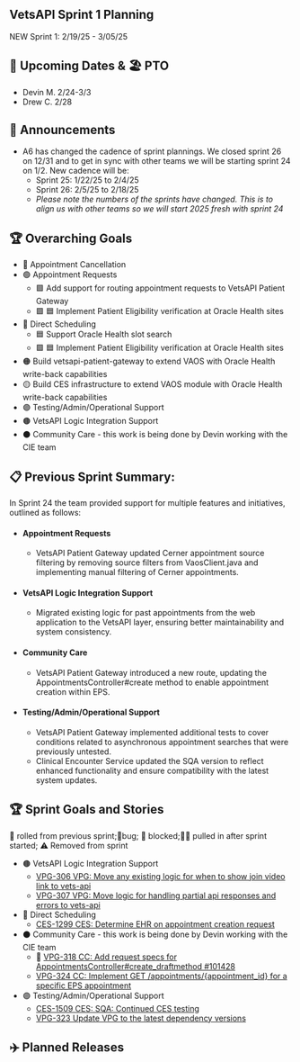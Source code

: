 ## VetsAPI Sprint 1 Planning
NEW Sprint 1: 2/19/25 - 3/05/25

## 📅 Upcoming Dates  & 🏖️ PTO
  * Devin M. 2/24-3/3
  * Drew C. 2/28
    
## 📣 Announcements
* A6 has changed the cadence of sprint plannings. We closed sprint 26 on 12/31 and to get in sync with other teams we will be starting sprint 24 on 1/2. New cadence will be:
  * Sprint 25: 1/22/25 to 2/4/25
  * Sprint 26: 2/5/25 to 2/18/25
  * *Please note the numbers of the sprints have changed. This is to align us with other teams so we will start 2025 fresh with sprint 24*

## 🏆 Overarching Goals
* 🔴 Appointment Cancellation
* 🟢 Appointment Requests
  * 🟩 Add support for routing appointment requests to VetsAPI Patient Gateway
  * 🟩 🟦 Implement Patient Eligibility verification at Oracle Health sites 
* 🔵 Direct Scheduling
  * 🟦 Support Oracle Health slot search
  *  🟩 🟦 Implement Patient Eligibility verification at Oracle Health sites
* 🟠 Build vetsapi-patient-gateway to extend VAOS with Oracle Health write-back capabilities
* 🟡 Build CES infrastructure to extend VAOS module with Oracle Health write-back capabilities
* 🟣 Testing/Admin/Operational Support
* 🟤 VetsAPI Logic Integration Support
* ⚫️ Community Care - this work is being done by Devin working with the CIE team 
   
## 📋 Previous Sprint Summary:
In Sprint 24 the team provided support for multiple features and initiatives, outlined as follows:  
* #### Appointment Requests
  * VetsAPI Patient Gateway updated Cerner appointment source filtering by removing source filters from VaosClient.java and implementing manual filtering of Cerner appointments.
* #### VetsAPI Logic Integration Support
  * Migrated existing logic for past appointments from the web application to the VetsAPI layer, ensuring better maintainability and system consistency.
* #### Community Care
  * VetsAPI Patient Gateway introduced a new route, updating the AppointmentsController#create method to enable appointment creation within EPS.
* #### Testing/Admin/Operational Support
  * VetsAPI Patient Gateway implemented additional tests to cover conditions related to asynchronous appointment searches that were previously untested.
  * Clinical Encounter Service updated the SQA version to reflect enhanced functionality and ensure compatibility with the latest system updates.

## 🏆 Sprint Goals and Stories
🚧 rolled from previous sprint;🐞bug; 🚫 blocked;🧗‍♀️ pulled in after sprint started; ⚠️ Removed from sprint 

* 🟤 VetsAPI Logic Integration Support
   * [VPG-306 VPG: Move any existing logic for when to show join video link to vets-api](https://issues.mobilehealth.va.gov/browse/VPG-306)
   * [VPG-307 VPG: Move logic for handling partial api responses and errors to vets-api](https://issues.mobilehealth.va.gov/browse/VPG-307)
* 🔵 Direct Scheduling
   * [CES-1299 CES: Determine EHR on appointment creation request](https://issues.mobilehealth.va.gov/browse/CES-1299)
* ⚫️ Community Care - this work is being done by Devin working with the CIE team
   * 🚧 [VPG-318 CC: Add request specs for AppointmentsController#create_draftmethod #101428](https://issues.mobilehealth.va.gov/browse/VPG-318)
   * [VPG-324 CC: Implement GET /appointments/{appointment_id} for a specific EPS appointment](https://issues.mobilehealth.va.gov/browse/VPG-324)
* 🟣 Testing/Admin/Operational Support
   * [CES-1509 CES: SQA: Continued CES testing](https://issues.mobilehealth.va.gov/browse/CES-1509)
   * [VPG-323 Update VPG to the latest dependency versions](https://issues.mobilehealth.va.gov/browse/VPG-323)


## ✈️ Planned Releases
